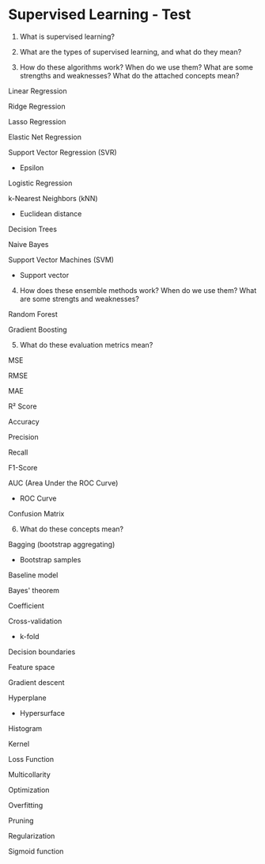 # Supervised Learning - Test

1. What is supervised learning?

2. What are the types of supervised learning, and what do they mean?

3. How do these algorithms work? When do we use them? What are some strengths and weaknesses? What do the attached concepts mean?

Linear Regression

Ridge Regression

Lasso Regression

Elastic Net Regression

Support Vector Regression (SVR)

- Epsilon

Logistic Regression

k-Nearest Neighbors (kNN)

- Euclidean distance

Decision Trees

Naive Bayes

Support Vector Machines (SVM)

- Support vector

4. How does these ensemble methods work? When do we use them? What are some strengts and weaknesses?

Random Forest

Gradient Boosting

5. What do these evaluation metrics mean?

MSE

RMSE

MAE

R² Score

Accuracy

Precision

Recall

F1-Score

AUC (Area Under the ROC Curve)

- ROC Curve

Confusion Matrix

6. What do these concepts mean?

Bagging (bootstrap aggregating)

- Bootstrap samples

Baseline model  

Bayes' theorem  

Coefficient  

Cross-validation  

- k-fold

Decision boundaries  

Feature space

Gradient descent  

Hyperplane

- Hypersurface

Histogram  

Kernel  

Loss Function

Multicollarity

Optimization  

Overfitting  

Pruning  

Regularization  

Sigmoid function  
